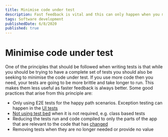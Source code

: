 ```yaml
---
title: Minimise code under test
description: Fast feedback is vital and this can only happen when you minimise the code under test
tags: Software development
publishedDate: 6/8/2020
published: true
---
```


# Minimise code under test

One of the principles that should be followed when writing tests is that while you should be trying to have a complete set of tests you should also be seeking to minimise the code under test. If you use more code then you need, your tests are going to be more brittle and take longer to run. This makes them less useful as faster feedback is always better. Some good practices that arise from this principle are:
 - Only using E2E tests for the happy path scenarios. Exception testing can happen in the [UI tests](https://scottlee.netlify.app/concepts/ui-tests)
 - [Not using test bed](https://scottlee.netlify.app/concepts/isolated-tests-dont-need-testbed) when it is not required, e.g. class based tests
 - Reducing the tests run and code compiled to only the parts of the app that are relevant to the code that has [changed](https://scottlee.netlify.app/concepts/using-affected-to-run-targetted-CI-and-CD-operations)
 - Removing tests when they are no longer needed or provide no value